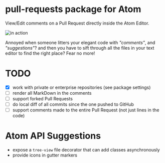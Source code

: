 # pull-requests package for Atom

View/Edit comments on a Pull Request directly inside the Atom Editor.

![in action](https://cloud.githubusercontent.com/assets/253202/11237087/a3568100-8dab-11e5-8d9d-3bc9cc3dc5af.gif)

Annoyed when someone litters your elegant code with _"comments"_, and _"suggestions"_? and then you have to sift through all the files in your text editor to find the right place? Fear no more!

# TODO

- [x] work with private or enterprise repositories (see package settings)
- [ ] render all MarkDown in the comments
- [ ] support forked Pull Requests
- [ ] do local diff of all commits since the one pushed to GitHub
- [ ] support comments made to the entire Pull Request (not just lines in the code)

# Atom API Suggestions

- expose a `tree-view` file decorator that can add classes asynchronously
- provide icons in gutter markers
